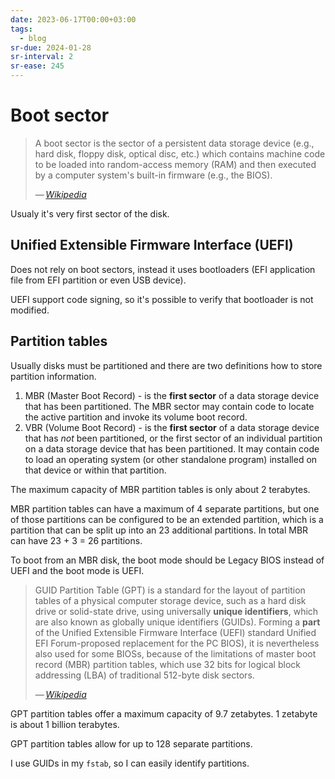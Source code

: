 ```yaml
---
date: 2023-06-17T00:00+03:00
tags:
  - blog
sr-due: 2024-01-28
sr-interval: 2
sr-ease: 245
---
```


# Boot sector

> A boot sector is the sector of a persistent data storage device (e.g., hard
> disk, floppy disk, optical disc, etc.) which contains machine code to be
> loaded into random-access memory (RAM) and then executed by a computer
> system's built-in firmware (e.g., the BIOS).
>
> — <cite>[Wikipedia](https://en.wikipedia.org/wiki/Boot_sector)</cite>

Usualy it's very first sector of the disk.

## Unified Extensible Firmware Interface (UEFI)

Does not rely on boot sectors, instead it uses bootloaders (EFI application file
from EFI partition or even USB device).

UEFI support code signing, so it's possible to verify that bootloader is not
modified.

## Partition tables

Usually disks must be partitioned and there are two definitions how to store
partition information.

1. MBR (Master Boot Record) - is the **first sector** of a data storage device
   that has been partitioned. The MBR sector may contain code to locate the
   active partition and invoke its volume boot record.
2. VBR (Volume Boot Record) - is the **first sector** of a data storage device
   that has _not_ been partitioned, or the first sector of an individual
   partition on a data storage device that has been partitioned. It may contain
   code to load an operating system (or other standalone program) installed on
   that device or within that partition.

The maximum capacity of MBR partition tables is only about 2 terabytes.

MBR partition tables can have a maximum of 4 separate partitions, but one of
those partitions can be configured to be an extended partition, which is a
partition that can be split up into an 23 additional partitions. In total MBR
can have 23 + 3 = 26 partitions.

To boot from an MBR disk, the boot mode should be Legacy BIOS instead of UEFI
and the boot mode is UEFI.

> GUID Partition Table (GPT) is a standard for the layout of partition tables of
> a physical computer storage device, such as a hard disk drive or solid-state
> drive, using universally **unique identifiers**, which are also known as
> globally unique identifiers (GUIDs). Forming a **part** of the Unified
> Extensible Firmware Interface (UEFI) standard Unified EFI Forum-proposed
> replacement for the PC BIOS), it is nevertheless also used for some BIOSs,
> because of the limitations of master boot record (MBR) partition tables, which
> use 32 bits for logical block addressing (LBA) of traditional 512-byte disk
> sectors.
>
> — <cite>[Wikipedia](https://en.wikipedia.org/wiki/GUID_Partition_Table)</cite>

GPT partition tables offer a maximum capacity of 9.7 zetabytes. 1 zetabyte is
about 1 billion terabytes.

GPT partition tables allow for up to 128 separate partitions.

I use GUIDs in my `fstab`, so I can easily identify partitions.
